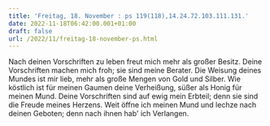 ```yaml
---
title: 'Freitag, 18. November : ps 119(118),14.24.72.103.111.131.'
date: 2022-11-18T06:42:00.001+01:00
draft: false
url: /2022/11/freitag-18-november-ps.html
---
```


Nach deinen Vorschriften zu leben freut mich mehr als großer Besitz. Deine Vorschriften machen mich froh; sie sind meine Berater. Die Weisung deines Mundes ist mir lieb, mehr als große Mengen von Gold und Silber. Wie köstlich ist für meinen Gaumen deine Verheißung, süßer als Honig für meinen Mund. Deine Vorschriften sind auf ewig mein Erbteil; denn sie sind die Freude meines Herzens. Weit öffne ich meinen Mund und lechze nach deinen Geboten; denn nach ihnen hab' ich Verlangen.